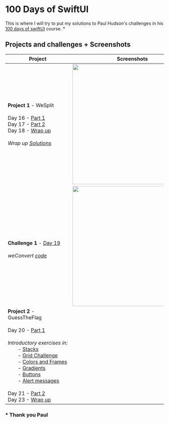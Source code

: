 # 100 Days of  SwiftUI

This is where I will try to put my solutions to Paul Hudson's challenges in his [100 days of swiftUI](https://www.hackingwithswift.com/100/swiftui) course. *


## Projects and challenges + Screenshots

&emsp;&emsp;&emsp;&emsp;Project&emsp;&emsp;&emsp;&emsp;|Screenshots
-------- |----------------
**Project 1** - WeSplit<br/><br/>                                                                                                                                    Day 16 - [Part 1](https://www.hackingwithswift.com/100/swiftui/16)<br/>                                                                                              Day 17 - [Part 2](https://www.hackingwithswift.com/100/swiftui/17)<br/>                                                                                              Day 18 - [Wrap up](https://www.hackingwithswift.com/100/swiftui/18)<br/><br/>                                                                                                                                                                              *Wrap up [Solutions](https://github.com/Ztottas/100-Days-of-SwiftUI/blob/main/Project%2001.md)*                                                                                   |                                                                                                                                                                              <img src="https://user-images.githubusercontent.com/86367196/123593350-b1328b00-d7ee-11eb-8bcb-6c5f1ae095aa.jpg" height="380">            
<br/>                                                                                                                                                         **Challenge 1** - [Day 19](https://www.hackingwithswift.com/100/swiftui/19)<br/><br/>                                                                                                                                                                                             *weConvert [code](https://github.com/Ztottas/100-Days-of-SwiftUI/blob/main/Challenge%20day%2001.md)*                                                                                   |                                                                                                                                                                              <img src="https://user-images.githubusercontent.com/86367196/123594506-1470ed00-d7f0-11eb-8ad9-fa24251e3cc7.jpg" height="380">
**Project 2** - GuessTheFlag<br/><br/>                                                                                                                                   Day 20 - [Part 1](https://www.hackingwithswift.com/100/swiftui/20)<br/>                                                                                              &emsp;*Introductory&nbsp;exercises&nbsp;in:*<br/>                                                                                                                                                  &emsp;&emsp;- [Stacks](https://github.com/Ztottas/100-Days-of-SwiftUI/blob/main/Day20.md#stacks)<br/>                                                                                                                                             &emsp;&emsp;- [Grid Challenge](https://github.com/Ztottas/100-Days-of-SwiftUI/blob/main/Day20.md#grid-challenge)<br/>                                                                                                                                                                                                                                                                                       &emsp;&emsp;- [Colors and Frames](https://github.com/Ztottas/100-Days-of-SwiftUI/blob/main/Day20.md#color-and-frames)<br/>                                                                                                                                                  &emsp;&emsp;- [Gradients](https://github.com/Ztottas/100-Days-of-SwiftUI/blob/main/Day20.md#gradients)<br/>                                                                                                                                                           &emsp;&emsp;- [Buttons](https://github.com/Ztottas/100-Days-of-SwiftUI/blob/main/Day20.md#buttons)<br/>                                                                                                                                                           &emsp;&emsp;- [Alert messages](https://github.com/Ztottas/100-Days-of-SwiftUI/blob/main/Day20.md#alerts)<br/>                                                                                                                                                          <br/>                                                                                                                                                                                                                                                    Day 21 - [Part 2](https://www.hackingwithswift.com/100/swiftui/21)<br/>                                                                                              Day 23 - [Wrap up](https://www.hackingwithswift.com/100/swiftui/22)<br/>                                                                                                          |




 ### * Thank you Paul
